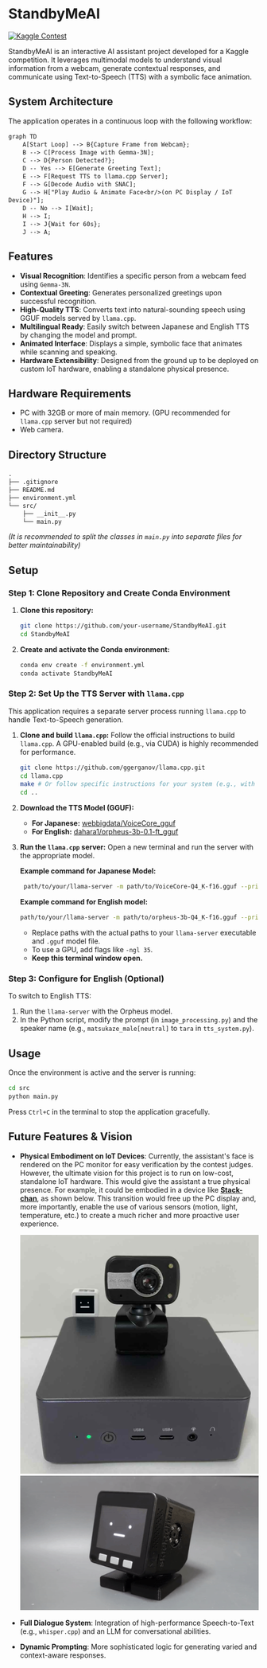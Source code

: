 # StandbyMeAI

[![Kaggle Contest](https://img.shields.io/badge/Kaggle-Contest%20Page-blue.svg)](https://www.kaggle.com/competitions/google-gemma-3n-hackathon/overview)

StandbyMeAI is an interactive AI assistant project developed for a Kaggle competition. It leverages multimodal models to understand visual information from a webcam, generate contextual responses, and communicate using Text-to-Speech (TTS) with a symbolic face animation.

## System Architecture

The application operates in a continuous loop with the following workflow:

```mermaid
graph TD
    A[Start Loop] --> B{Capture Frame from Webcam};
    B --> C[Process Image with Gemma-3N];
    C --> D{Person Detected?};
    D -- Yes --> E[Generate Greeting Text];
    E --> F[Request TTS to llama.cpp Server];
    F --> G[Decode Audio with SNAC];
    G --> H["Play Audio & Animate Face<br/>(on PC Display / IoT Device)"];
    D -- No --> I[Wait];
    H --> I;
    I --> J{Wait for 60s};
    J --> A;
```

## Features

*   **Visual Recognition**: Identifies a specific person from a webcam feed using `Gemma-3N`.
*   **Contextual Greeting**: Generates personalized greetings upon successful recognition.
*   **High-Quality TTS**: Converts text into natural-sounding speech using GGUF models served by `llama.cpp`.
*   **Multilingual Ready**: Easily switch between Japanese and English TTS by changing the model and prompt.
*   **Animated Interface**: Displays a simple, symbolic face that animates while scanning and speaking.
*   **Hardware Extensibility**: Designed from the ground up to be deployed on custom IoT hardware, enabling a standalone physical presence.

## Hardware Requirements

*   PC with 32GB or more of main memory. (GPU recommended for `llama.cpp` server but not required)
*   Web camera.

## Directory Structure
```
.
├── .gitignore
├── README.md
├── environment.yml
└── src/
    ├── __init__.py
    └── main.py
```
*(It is recommended to split the classes in `main.py` into separate files for better maintainability)*

## Setup

### Step 1: Clone Repository and Create Conda Environment

1.  **Clone this repository:**
    ```bash
    git clone https://github.com/your-username/StandbyMeAI.git
    cd StandbyMeAI
    ```

2.  **Create and activate the Conda environment:**
    ```bash
    conda env create -f environment.yml
    conda activate StandbyMeAI
    ```

### Step 2: Set Up the TTS Server with `llama.cpp`

This application requires a separate server process running `llama.cpp` to handle Text-to-Speech generation.

1.  **Clone and build `llama.cpp`:**
    Follow the official instructions to build `llama.cpp`. A GPU-enabled build (e.g., via CUDA) is highly recommended for performance.
    ```bash
    git clone https://github.com/ggerganov/llama.cpp.git
    cd llama.cpp
    make # Or follow specific instructions for your system (e.g., with CUDA, Metal)
    cd ..
    ```

2.  **Download the TTS Model (GGUF):**
    *   **For Japanese:** [webbigdata/VoiceCore_gguf](https://huggingface.co/webbigdata/VoiceCore_gguf)
    *   **For English:** [dahara1/orpheus-3b-0.1-ft_gguf](https://huggingface.co/dahara1/orpheus-3b-0.1-ft_gguf)

3.  **Run the `llama.cpp` server:**
    Open a new terminal and run the server with the appropriate model.
    
    **Example command for Japanese Model:**
    ```bash
     path/to/your/llama-server -m path/to/VoiceCore-Q4_K-f16.gguf --prio 3 -c 2048 -e -n -2 --port 8081 --host 0.0.0.0 --no-webui -v --cont-batching
    ```
    **Example command for English model:**
    ```bash
    path/to/your/llama-server -m path/to/orpheus-3b-Q4_K-f16.gguf --prio 3 -c 2048 -e -n -2 --port 8081 --host 0.0.0.0 --no-webui -v --cont-batching
    ```
    *   Replace paths with the actual paths to your `llama-server` executable and `.gguf` model file.
    *   To use a GPU, add flags like `-ngl 35`.
    *   **Keep this terminal window open.**

### Step 3: Configure for English (Optional)
To switch to English TTS:
1.  Run the `llama-server` with the Orpheus model.
2.  In the Python script, modify the prompt (in `image_processing.py`) and the speaker name (e.g., `matsukaze_male[neutral]` to `tara` in `tts_system.py`).

## Usage

Once the environment is active and the server is running:

```bash
cd src
python main.py
```

Press `Ctrl+C` in the terminal to stop the application gracefully.

## Future Features & Vision

*   **Physical Embodiment on IoT Devices**:
    Currently, the assistant's face is rendered on the PC monitor for easy verification by the contest judges. However, the ultimate vision for this project is to run on low-cost, standalone IoT hardware. This would give the assistant a true physical presence. For example, it could be embodied in a device like **[Stack-chan](https://github.com/stack-chan/stack-chan)**, as shown below. This transition would free up the PC display and, more importantly, enable the use of various sensors (motion, light, temperature, etc.) to create a much richer and more proactive user experience.

    ![Stack-chan Example](image/SBM_PC_normal.jpg)
    ![Stack-chan Example](image/stack-chan.png)

*   **Full Dialogue System**: Integration of high-performance Speech-to-Text (e.g., `whisper.cpp`) and an LLM for conversational abilities.
*   **Dynamic Prompting**: More sophisticated logic for generating varied and context-aware responses.
